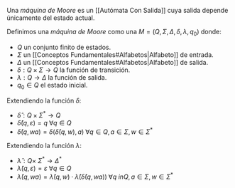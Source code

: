Una *máquina de Moore* es un [[Autómata Con Salida]] cuya salida depende únicamente del estado actual.

Definimos una *máquina de Moore* como una $M = (Q, \Sigma, \Delta, \delta, \lambda, q_0)$ donde:
- $Q$ un conjunto finito de estados.
- $\Sigma$ un [[Conceptos Fundamentales#Alfabetos|Alfabeto]] de entrada.
- $\Delta$ un [[Conceptos Fundamentales#Alfabetos|Alfabeto]] de salida.
- $\delta : Q \times \Sigma \rightarrow Q$ la función de transición.
- $\lambda : Q \rightarrow \Delta$ la función de salida.
- $q_0 \in Q$ el estado inicial.

Extendiendo la función $\delta$:
- $\hat{\delta} : Q \times \Sigma^{\ast} \rightarrow Q$
- $\hat{\delta}(q, \varepsilon) = q \; \forall q \in Q$
- $\hat{\delta}(q, wa) = \delta(\hat{\delta}(q, w), a) \; \forall q \in Q, a \in \Sigma, w \in \Sigma^{\ast}$

Extendiendo la función $\lambda$:
- $\hat{\lambda}: Q \times \ \Sigma^{\ast} \rightarrow \Delta^{\ast}$
- $\hat{\lambda}(q, \varepsilon) = \varepsilon \; \forall q \in Q$
- $\hat{\lambda}(q, wa) = \hat{\lambda}(q, w) \cdot \hat{\lambda}(\hat{\delta}(q, wa)) \; \forall q \ in Q, a \in \Sigma, w \in \Sigma^{\ast}$
